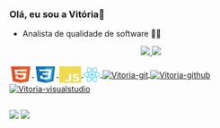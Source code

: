 ### Olá, eu sou a Vitória👋

- Analista de qualidade de software :man_technologist:

<div align="center">
  <a href="https://github.com/vitoriarx">
  <img height="160em" src="https://github-readme-stats.vercel.app/api?username=vitoriarx&show_icons=true&theme=dracula&include_all_commits=true&count_private=true"/>
  <img height="160em" src="https://github-readme-stats.vercel.app/api/top-langs/?username=vitoriarx&layout=compact&langs_count=7&theme=dracula"/>
</div>
  
<div style="display: inline_block"><br>
  <img align="center" alt="Vitoria-HTML" height="30" width="40" src="https://raw.githubusercontent.com/devicons/devicon/master/icons/html5/html5-original.svg">
  <img align="center" alt="Vitoria-CSS" height="30" width="40" src="https://raw.githubusercontent.com/devicons/devicon/master/icons/css3/css3-original.svg">
  <img align="center" alt="Vitoria-Js" height="30" width="40" src="https://raw.githubusercontent.com/devicons/devicon/master/icons/javascript/javascript-plain.svg">
  <img align="center" alt="Vitoria-React" height=30" width="30" src="https://raw.githubusercontent.com/devicons/devicon/master/icons/react/react-original.svg">
  <img align="center" alt="Vitoria-git" heigth="30" width="30" src="https://cdn.jsdelivr.net/gh/devicons/devicon/icons/git/git-original.svg">
  <img align="center" alt="Vitoria-github" heigth="30" width="30" src="https://cdn.jsdelivr.net/gh/devicons/devicon/icons/github/github-original.svg">
  <img align="center" alt="Vitoria-visualstudio" heigth="30" width="30" src="https://cdn.jsdelivr.net/gh/devicons/devicon/icons/visualstudio/visualstudio-plain.svg">
 </div>
  
  ##
  
  <div>
    <a href = "mailto:vitoriasantos78690@gmail.com"><img src="https://img.shields.io/badge/-Gmail-%23333?style=for-the-badge&logo=gmail&logoColor=white" target="_blank"></a>
    <a href="https://www.linkedin.com/in/vitoria-regina-2b107b194/" target="_blank"><img src="https://img.shields.io/badge/-LinkedIn-%230077B5?style=for-the-badge&logo=linkedin&logoColor=white" target="_blank"></a> 
    
  </div>




